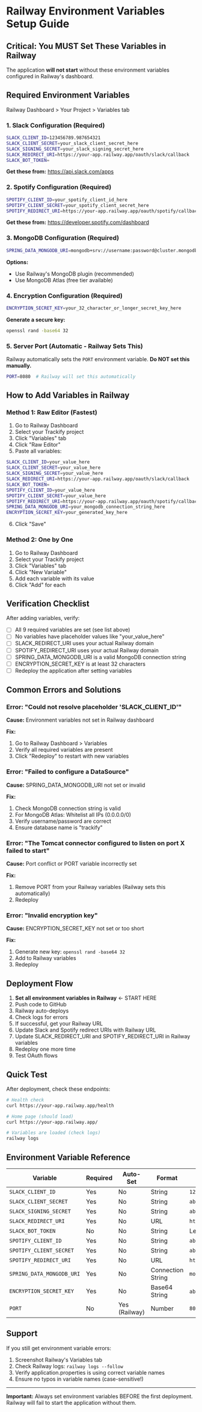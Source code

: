 # Railway Environment Variables Setup Guide

## Critical: You MUST Set These Variables in Railway

The application **will not start** without these environment variables configured in Railway's dashboard.

## Required Environment Variables

Railway Dashboard > Your Project > Variables tab

### 1. Slack Configuration (Required)

```bash
SLACK_CLIENT_ID=123456789.987654321
SLACK_CLIENT_SECRET=your_slack_client_secret_here
SLACK_SIGNING_SECRET=your_slack_signing_secret_here
SLACK_REDIRECT_URI=https://your-app.railway.app/oauth/slack/callback
SLACK_BOT_TOKEN=
```

**Get these from:** https://api.slack.com/apps

### 2. Spotify Configuration (Required)

```bash
SPOTIFY_CLIENT_ID=your_spotify_client_id_here
SPOTIFY_CLIENT_SECRET=your_spotify_client_secret_here
SPOTIFY_REDIRECT_URI=https://your-app.railway.app/oauth/spotify/callback
```

**Get these from:** https://developer.spotify.com/dashboard

### 3. MongoDB Configuration (Required)

```bash
SPRING_DATA_MONGODB_URI=mongodb+srv://username:password@cluster.mongodb.net/trackify?retryWrites=true&w=majority
```

**Options:**
- Use Railway's MongoDB plugin (recommended)
- Use MongoDB Atlas (free tier available)

### 4. Encryption Configuration (Required)

```bash
ENCRYPTION_SECRET_KEY=your_32_character_or_longer_secret_key_here
```

**Generate a secure key:**
```bash
openssl rand -base64 32
```

### 5. Server Port (Automatic - Railway Sets This)

Railway automatically sets the `PORT` environment variable. **Do NOT set this manually.**

```bash
PORT=8080  # Railway will set this automatically
```

## How to Add Variables in Railway

### Method 1: Raw Editor (Fastest)

1. Go to Railway Dashboard
2. Select your Trackify project
3. Click "Variables" tab
4. Click "Raw Editor"
5. Paste all variables:

```bash
SLACK_CLIENT_ID=your_value_here
SLACK_CLIENT_SECRET=your_value_here
SLACK_SIGNING_SECRET=your_value_here
SLACK_REDIRECT_URI=https://your-app.railway.app/oauth/slack/callback
SLACK_BOT_TOKEN=
SPOTIFY_CLIENT_ID=your_value_here
SPOTIFY_CLIENT_SECRET=your_value_here
SPOTIFY_REDIRECT_URI=https://your-app.railway.app/oauth/spotify/callback
SPRING_DATA_MONGODB_URI=your_mongodb_connection_string_here
ENCRYPTION_SECRET_KEY=your_generated_key_here
```

6. Click "Save"

### Method 2: One by One

1. Go to Railway Dashboard
2. Select your Trackify project
3. Click "Variables" tab
4. Click "New Variable"
5. Add each variable with its value
6. Click "Add" for each

## Verification Checklist

After adding variables, verify:

- [ ] All 9 required variables are set (see list above)
- [ ] No variables have placeholder values like "your_value_here"
- [ ] SLACK_REDIRECT_URI uses your actual Railway domain
- [ ] SPOTIFY_REDIRECT_URI uses your actual Railway domain
- [ ] SPRING_DATA_MONGODB_URI is a valid MongoDB connection string
- [ ] ENCRYPTION_SECRET_KEY is at least 32 characters
- [ ] Redeploy the application after setting variables

## Common Errors and Solutions

### Error: "Could not resolve placeholder 'SLACK_CLIENT_ID'"

**Cause:** Environment variables not set in Railway dashboard

**Fix:**
1. Go to Railway Dashboard > Variables
2. Verify all required variables are present
3. Click "Redeploy" to restart with new variables

### Error: "Failed to configure a DataSource"

**Cause:** SPRING_DATA_MONGODB_URI not set or invalid

**Fix:**
1. Check MongoDB connection string is valid
2. For MongoDB Atlas: Whitelist all IPs (0.0.0.0/0)
3. Verify username/password are correct
4. Ensure database name is "trackify"

### Error: "The Tomcat connector configured to listen on port X failed to start"

**Cause:** Port conflict or PORT variable incorrectly set

**Fix:**
1. Remove PORT from your Railway variables (Railway sets this automatically)
2. Redeploy

### Error: "Invalid encryption key"

**Cause:** ENCRYPTION_SECRET_KEY not set or too short

**Fix:**
1. Generate new key: `openssl rand -base64 32`
2. Add to Railway variables
3. Redeploy

## Deployment Flow

1. **Set all environment variables in Railway** ← START HERE
2. Push code to GitHub
3. Railway auto-deploys
4. Check logs for errors
5. If successful, get your Railway URL
6. Update Slack and Spotify redirect URIs with Railway URL
7. Update SLACK_REDIRECT_URI and SPOTIFY_REDIRECT_URI in Railway variables
8. Redeploy one more time
9. Test OAuth flows

## Quick Test

After deployment, check these endpoints:

```bash
# Health check
curl https://your-app.railway.app/health

# Home page (should load)
curl https://your-app.railway.app/

# Variables are loaded (check logs)
railway logs
```

## Environment Variable Reference

| Variable | Required | Auto-Set | Format | Example |
|----------|----------|----------|--------|---------|
| `SLACK_CLIENT_ID` | Yes | No | String | `123456789.987654321` |
| `SLACK_CLIENT_SECRET` | Yes | No | String | `abc123def456...` |
| `SLACK_SIGNING_SECRET` | Yes | No | String | `abc123def456...` |
| `SLACK_REDIRECT_URI` | Yes | No | URL | `https://app.railway.app/oauth/slack/callback` |
| `SLACK_BOT_TOKEN` | No | No | String | Leave empty or set later |
| `SPOTIFY_CLIENT_ID` | Yes | No | String | `abc123def456...` |
| `SPOTIFY_CLIENT_SECRET` | Yes | No | String | `abc123def456...` |
| `SPOTIFY_REDIRECT_URI` | Yes | No | URL | `https://app.railway.app/oauth/spotify/callback` |
| `SPRING_DATA_MONGODB_URI` | Yes | No | Connection String | `mongodb+srv://...` |
| `ENCRYPTION_SECRET_KEY` | Yes | No | Base64 String | `abc123...` (32+ chars) |
| `PORT` | No | Yes (Railway) | Number | `8080` |

## Support

If you still get environment variable errors:

1. Screenshot Railway's Variables tab
2. Check Railway logs: `railway logs --follow`
3. Verify application.properties is using correct variable names
4. Ensure no typos in variable names (case-sensitive!)

---

**Important:** Always set environment variables BEFORE the first deployment. Railway will fail to start the application without them.
